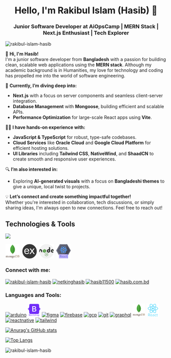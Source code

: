 <h1 align="center">Hello, I'm Rakibul Islam (Hasib) 👋</h1>
<h3 align="center">Junior Software Developer at AiOpsCamp | MERN Stack | Next.js Enthusiast | Tech Explorer</h3>

<p align="left"> <img src="https://komarev.com/ghpvc/?username=rakibul-islam-hasib&label=Profile%20views&color=0e75b6&style=flat" alt="rakibul-islam-hasib" /> </p>

👋 **Hi, I'm Hasib!**  
I'm a junior software developer from **Bangladesh** with a passion for building clean, scalable web applications using the **MERN stack**. Although my academic background is in Humanities, my love for technology and coding has propelled me into the world of software engineering.

🌱 **Currently, I’m diving deep into:**  
- **Next.js** with a focus on server components and seamless client-server integration.  
- **Database Management** with **Mongoose**, building efficient and scalable APIs.  
- **Performance Optimization** for large-scale React apps using **Vite**.

👨‍💻 **I have hands-on experience with:**  
- **JavaScript & TypeScript** for robust, type-safe codebases.  
- **Cloud Services** like **Oracle Cloud** and **Google Cloud Platform** for efficient hosting solutions.  
- **UI Libraries** including **Tailwind CSS**, **NativeWind**, and **ShaadCN** to create smooth and responsive user experiences.

🔍 **I’m also interested in:**  
- Exploring **AI-generated visuals** with a focus on **Bangladeshi themes** to give a unique, local twist to projects.

💡 **Let’s connect and create something impactful together!**  
Whether you're interested in collaboration, tech discussions, or simply sharing ideas, I'm always open to new connections. Feel free to reach out!

## Technologies & Tools  
<img src="https://cdn.iconscout.com/icon/premium/png-256-thumb/mern-stack-5363121-4488910.png" width="50">  
<p><img src="./img/mongodb.png" width="45">&nbsp;&nbsp;<img src="./img/express.png" width="45">&nbsp;&nbsp;<img src="./img/nodejs.png" width="45">&nbsp;&nbsp;<img src="./img/react.png" width="45"></p>

<h3 align="left">Connect with me:</h3>
<p align="left">
<a href="https://codepen.io/rakibul-islam-hasib" target="blank"><img align="center" src="https://raw.githubusercontent.com/rahuldkjain/github-profile-readme-generator/master/src/images/icons/Social/codepen.svg" alt="rakibul-islam-hasib" height="30" width="40" /></a>
<a href="https://twitter.com/netkinghasib" target="blank"><img align="center" src="https://raw.githubusercontent.com/rahuldkjain/github-profile-readme-generator/master/src/images/icons/Social/twitter.svg" alt="netkinghasib" height="30" width="40" /></a>
<a href="https://fb.com/itshasib35" target="blank"><img align="center" src="https://raw.githubusercontent.com/rahuldkjain/github-profile-readme-generator/master/src/images/icons/Social/facebook.svg" alt="hasib11500" height="30" width="40" /></a>
<a href="https://instagram.com/hasib.com.bd" target="blank"><img align="center" src="https://raw.githubusercontent.com/rahuldkjain/github-profile-readme-generator/master/src/images/icons/Social/instagram.svg" alt="hasib.com.bd" height="30" width="40" /></a>
</p>

<h3 align="left">Languages and Tools:</h3>
<p align="left">
<a href="https://www.arduino.cc/" target="_blank" rel="noreferrer"><img src="https://cdn.worldvectorlogo.com/logos/arduino-1.svg" alt="arduino" width="40" height="40"/></a>
<a href="https://getbootstrap.com" target="_blank" rel="noreferrer"><img src="https://raw.githubusercontent.com/devicons/devicon/master/icons/bootstrap/bootstrap-plain-wordmark.svg" alt="bootstrap" width="40" height="40"/></a>
<a href="https://www.figma.com/" target="_blank" rel="noreferrer"><img src="https://www.vectorlogo.zone/logos/figma/figma-icon.svg" alt="figma" width="40" height="40"/></a>
<a href="https://firebase.google.com/" target="_blank" rel="noreferrer"><img src="https://www.vectorlogo.zone/logos/firebase/firebase-icon.svg" alt="firebase" width="40" height="40"/></a>
<a href="https://cloud.google.com" target="_blank" rel="noreferrer"><img src="https://www.vectorlogo.zone/logos/google_cloud/google_cloud-icon.svg" alt="gcp" width="40" height="40"/></a>
<a href="https://git-scm.com/" target="_blank" rel="noreferrer"><img src="https://www.vectorlogo.zone/logos/git-scm/git-scm-icon.svg" alt="git" width="40" height="40"/></a>
<a href="https://graphql.org" target="_blank" rel="noreferrer"><img src="https://www.vectorlogo.zone/logos/graphql/graphql-icon.svg" alt="graphql" width="40" height="40"/></a>
<a href="https://www.mongodb.com/" target="_blank" rel="noreferrer"><img src="https://raw.githubusercontent.com/devicons/devicon/master/icons/mongodb/mongodb-original-wordmark.svg" alt="mongodb" width="40" height="40"/></a>
<a href="https://reactjs.org/" target="_blank" rel="noreferrer"><img src="https://raw.githubusercontent.com/devicons/devicon/master/icons/react/react-original-wordmark.svg" alt="react" width="40" height="40"/></a>
<a href="https://reactnative.dev/" target="_blank" rel="noreferrer"><img src="https://reactnative.dev/img/header_logo.svg" alt="reactnative" width="40" height="40"/></a>
<a href="https://tailwindcss.com/" target="_blank" rel="noreferrer"><img src="https://www.vectorlogo.zone/logos/tailwindcss/tailwindcss-icon.svg" alt="tailwind" width="40" height="40"/></a>
</p>

[![Anurag's GitHub stats](https://github-readme-stats.vercel.app/api?username=rakibul-islam-hasib)](https://github.com/anuraghazra/github-readme-stats)

[![Top Langs](https://github-readme-stats.vercel.app/api/top-langs/?username=rakibul-islam-hasib&layout=compact)](https://github.com/anuraghazra/github-readme-stats)

<p><img align="center" src="https://github-readme-streak-stats.herokuapp.com/?user=rakibul-islam-hasib&" alt="rakibul-islam-hasib" /></p>
